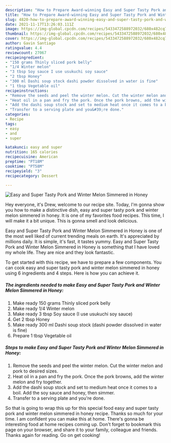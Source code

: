 ```yaml
---
description: "How to Prepare Award-winning Easy and Super Tasty Pork and Winter Melon Simmered in Honey"
title: "How to Prepare Award-winning Easy and Super Tasty Pork and Winter Melon Simmered in Honey"
slug: 4820-how-to-prepare-award-winning-easy-and-super-tasty-pork-and-winter-melon-simmered-in-honey
date: 2021-11-17T13:26:03.111Z
image: https://img-global.cpcdn.com/recipes/5433472588972032/680x482cq70/easy-and-super-tasty-pork-and-winter-melon-simmered-in-honey-recipe-main-photo.jpg
thumbnail: https://img-global.cpcdn.com/recipes/5433472588972032/680x482cq70/easy-and-super-tasty-pork-and-winter-melon-simmered-in-honey-recipe-main-photo.jpg
cover: https://img-global.cpcdn.com/recipes/5433472588972032/680x482cq70/easy-and-super-tasty-pork-and-winter-melon-simmered-in-honey-recipe-main-photo.jpg
author: Gavin Santiago
ratingvalue: 4.4
reviewcount: 27067
recipeingredient:
- "150 grams Thinly sliced pork belly"
- "1/4 Winter melon"
- "3 tbsp Soy sauce I use usukuchi soy sauce"
- "2 tbsp Honey"
- "300 ml Dashi soup stock dashi powder dissolved in water is fine"
- "1 tbsp Vegetable oil"
recipeinstructions:
- "Remove the seeds and peel the winter melon. Cut the winter melon and pork to desired sizes."
- "Heat oil in a pan and fry the pork. Once the pork browns, add the winter melon and fry together."
- "Add the dashi soup stock and set to medium heat once it comes to a boil. Add the soy sauce and honey, then simmer."
- "Transfer to a serving plate and you&#39;re done."
categories:
- Recipe
tags:
- easy
- and
- super

katakunci: easy and super 
nutrition: 165 calories
recipecuisine: American
preptime: "PT18M"
cooktime: "PT58M"
recipeyield: "3"
recipecategory: Dessert

---
```



![Easy and Super Tasty Pork and Winter Melon Simmered in Honey](https://img-global.cpcdn.com/recipes/5433472588972032/680x482cq70/easy-and-super-tasty-pork-and-winter-melon-simmered-in-honey-recipe-main-photo.jpg)

Hey everyone, it's Drew, welcome to our recipe site. Today, I'm gonna show you how to make a distinctive dish, easy and super tasty pork and winter melon simmered in honey. It is one of my favorites food recipes. This time, I will make it a bit unique. This is gonna smell and look delicious.

Easy and Super Tasty Pork and Winter Melon Simmered in Honey is one of the most well liked of current trending meals on earth. It's appreciated by millions daily. It is simple, it's fast, it tastes yummy. Easy and Super Tasty Pork and Winter Melon Simmered in Honey is something that I have loved my whole life. They are nice and they look fantastic.




To get started with this recipe, we have to prepare a few components. You can cook easy and super tasty pork and winter melon simmered in honey using 6 ingredients and 4 steps. Here is how you can achieve it.

<!--inarticleads1-->

##### The ingredients needed to make Easy and Super Tasty Pork and Winter Melon Simmered in Honey:

1. Make ready 150 grams Thinly sliced pork belly
1. Make ready 1/4 Winter melon
1. Make ready 3 tbsp Soy sauce (I use usukuchi soy sauce)
1. Get 2 tbsp Honey
1. Make ready 300 ml Dashi soup stock (dashi powder dissolved in water is fine)
1. Prepare 1 tbsp Vegetable oil




<!--inarticleads2-->

##### Steps to make Easy and Super Tasty Pork and Winter Melon Simmered in Honey:

1. Remove the seeds and peel the winter melon. Cut the winter melon and pork to desired sizes.
1. Heat oil in a pan and fry the pork. Once the pork browns, add the winter melon and fry together.
1. Add the dashi soup stock and set to medium heat once it comes to a boil. Add the soy sauce and honey, then simmer.
1. Transfer to a serving plate and you&#39;re done.




So that is going to wrap this up for this special food easy and super tasty pork and winter melon simmered in honey recipe. Thanks so much for your time. I am confident you can make this at home. There's gonna be interesting food at home recipes coming up. Don't forget to bookmark this page on your browser, and share it to your family, colleague and friends. Thanks again for reading. Go on get cooking!
